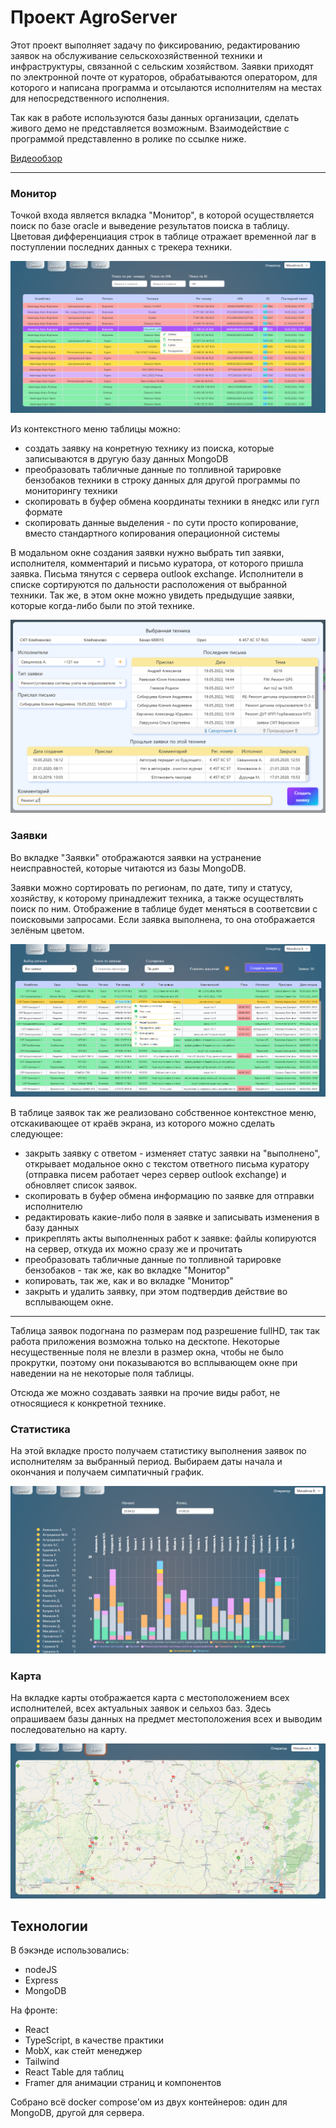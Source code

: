 # Проект AgroServer
 
Этот проект выполняет задачу по фиксированию, редактированию заявок на обслуживание сельскохозяйственной техники и  инфраструктуры, связанной с сельским хозяйством. Заявки приходят по электронной почте от кураторов, обрабатываются оператором, для которого и написана программа и отсылаются исполнителям на местах для непосредственного исполнения.


Так как в работе используются базы данных организации, сделать живого демо не представляется возможным. Взаимодействие с программой представленно в ролике по ссылке ниже.

[Видеообзор](https://youtu.be/xM83oxlxGxI "Обзор на youtube")

***

### Монитор

Точкой входа является вкладка "Монитор", в которой осуществляется поиск по базе oracle и выведение результатов поиска в таблицу. Цветовая дифференциация строк в таблице отражает временной лаг в поступлении последних данных с трекера техники.

![монитор](./client/public/monitor.png)

Из контекстного меню таблицы можно:
* создать заявку на конретную технику из поиска, которые записываются в другую базу данных MongoDB
* преобразовать табличные данные по топливной тарировке бензобаков техники в строку данных для другой программы по мониторингу техники
* скопировать в буфер обмена координаты техники в янедкс или гугл формате
* скопировать данные выделения - по сути просто копирование, вместо стандартного копирования операционной системы
  
В модальном окне создания заявки нужно выбрать тип заявки, исполнителя, комментарий и письмо куратора, от которого пришла заявка. Письма тянутся с сервера outlook exchange. 
Исполнители в списке сортируются по дальности расположения от выбранной техники.
Так же, в этом окне можно увидеть предыдущие заявки, которые когда-либо были по этой технике.

![создание заявки](./client/public/create_request.png)

### Заявки

Во вкладке "Заявки" отображаются заявки на устранение неисправностей, которые читаются из базы MongoDB.

Заявки можно сортировать по регионам, по дате, типу и статусу, хозяйству, к которому принадлежит техника, а также осуществлять поиск по ним. Отображение в таблице будет меняться в соответсвии с поисковыми запросами. Если заявка выполнена, то она отображается зелёным цветом.

![список заявок](./client/public/requests.png)

В таблице заявок так же реализовано собственное контекстное меню, отскакивающее от краёв экрана, из которого можно сделать следующее: 

* закрыть заявку с ответом - изменяет статус заявки на "выполнено", открывает модальное окно с текстом ответного письма куратору (отправка писем работает через сервер outlook exchange) и обновляет список заявок.
* скопировать в буфер обмена информацию по заявке для отправки исполнителю
* редактировать какие-либо поля в заявке и записывать изменения в базу данных
* прикреплять акты выполненных работ к заявке: файлы копируются на сервер, откуда их можно сразу же и прочитать
* преобразовать табличные данные по топливной тарировке бензобаков  - так же, как во вкладке "Монитор"
* копировать, так же, как и во вкладке "Монитор"
* закрыть и удалить заявку, при этом подтвердив действие во всплывающем окне.

***

Таблица заявок подогнана по размерам под разрешение fullHD, так так работа приложения возможна только на десктопе. Некоторые несущественные поля не влезли в размер окна, чтобы не было прокрутки, поэтому они показываются во всплывающем окне при наведении на не некоторые поля таблицы.

Отсюда же можно создавать заявки на прочие виды работ, не относящиеся к конкретной технике.

### Статистика

На этой вкладке просто получаем статистику выполнения заявок по исполнителям за выбранный период.
Выбираем даты начала и окончания и получаем симпатичный график.

![статистика](./client/public/statistics.png)


### Карта

На вкладке карты отображается карта с местоположением всех исполнителей, всех актуальных заявок и сельхоз баз. Здесь опрашиваем базы данных на предмет местоположения всех и выводим последовательно на карту.

![карта](./client/public/map.png)

## Технологии

В бэкэнде использовались:

* nodeJS
* Express
* MongoDB

На фронте:

* React
* TypeScript, в качестве практики
* MobX, как стейт менеджер
* Tailwind
* React Table для таблиц
* Framer для анимации страниц и компонентов


Собрано всё docker compose'ом из двух контейнеров: один для MongoDB, другой для сервера.